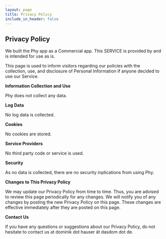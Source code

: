 ```yaml
---
layout: page
title: Privacy Policy
include_in_header: false
---
```


## Privacy Policy

We built the Phy app as a Commercial app. This SERVICE is provided by and is intended for use as is.

This page is used to inform visitors regarding our policies with the collection, use, and disclosure of Personal Information if anyone decided to use our Service.

**Information Collection and Use**

Phy does not collect any data.

**Log Data**

No log data is collected.

**Cookies**

No cookies are stored.

**Service Providers**

No third party code or service is used.

**Security**

As no data is collected, there are no security inplications from using Phy.

**Changes to This Privacy Policy**

We may update our Privacy Policy from time to time. Thus, you are advised to review this page periodically for any changes. We will notify you of any changes by posting the new Privacy Policy on this page. These changes are effective immediately after they are posted on this page.

**Contact Us**

If you have any questions or suggestions about our Privacy Policy, do not hesitate to contact us at dominik dot hauser ät dasdom dot de.
